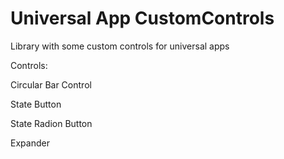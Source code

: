 Universal App CustomControls
==========================

Library with some custom controls for universal apps

Controls:

Circular Bar Control

State Button

State Radion Button

Expander
